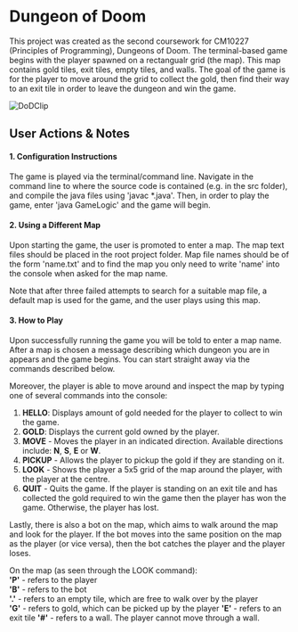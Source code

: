 # Dungeon of Doom

This project was created as the second coursework for CM10227 (Principles of Programming), Dungeons of Doom. The terminal-based game begins with the player spawned on a rectangualr grid (the map). This map contains gold tiles, exit tiles, empty tiles, and walls. The goal of the game is for the player to move around the grid to collect the gold, then find their way to an exit tile in order to leave the dungeon and win the game. 

![DoDClip](https://github.com/KonerK/Dungeons-of-Doom/assets/66024237/9682a201-16ac-4f62-bb20-fcd1c5e53984)

## User Actions & Notes

#### 1. Configuration Instructions

The game is played via the terminal/command line. Navigate in the command line to where the source code is contained (e.g. in the src folder), and compile the java files using 'javac *.java'. Then, in order to play the game, enter 'java GameLogic' and the game will begin.

#### 2. Using a Different Map

Upon starting the game, the user is promoted to enter a map. The map text files should be placed in the root project folder.  Map file names should be of the form 'name.txt' and to find the map you only need to write 'name' into the console when asked for the map name.

Note that after three failed attempts to search for a suitable map file, a default map is used for the game, and the user plays using this map. 

#### 3. How to Play
Upon successfully running the game you will be told to enter a map name. After a map is chosen a message describing which dungeon you are in appears and the game begins. You can start straight away via the commands described below. 

Moreover, the player is able to move around and inspect the map by typing one of several commands into the console: 

1. **HELLO**: Displays amount of gold needed for the player to collect to win the game.
2. **GOLD**: Displays the current gold owned by the player. 
3. **MOVE** <direction> - Moves the player in an indicated direction. Available directions include: **N**, **S**, **E** or **W**.
4. **PICKUP** - Allows the player to pickup the gold if they are standing on it.
5. **LOOK** - Shows the player a 5x5 grid of the map around the player, with the player at the centre.
6. **QUIT** - Quits the game. If the player is standing on an exit tile and has collected the gold required to win the game then the player has won the game. Otherwise, the player has lost. 

Lastly, there is also a bot on the map, which aims to walk around the map and look for the player. If the bot moves into the same position on the map as the player (or vice versa), then the bot catches the player and the player loses.

On the map (as seen through the LOOK command): <br>
**'P'** - refers to the player <br>
**'B'** - refers to the bot <br>
**'.'** - refers to an empty tile, which are free to walk over by the player <br>
**'G'** - refers to gold, which can be picked up by the player
**'E'** - refers to an exit tile
**'#'** - refers to a wall. The player cannot move through a wall.







